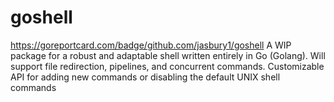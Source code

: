 # goshell
https://goreportcard.com/badge/github.com/jasbury1/goshell
A WIP package for a robust and adaptable shell written entirely in Go (Golang). Will support file redirection, pipelines, and concurrent commands. Customizable API for adding new commands or disabling the default UNIX shell commands
